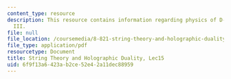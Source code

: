 ```yaml
---
content_type: resource
description: This resource contains information regarding physics of D-branes, Part
  III.
file: null
file_location: /coursemedia/8-821-string-theory-and-holographic-duality-fall-2014/6f9f13a6423ab2ce52e42a11dec88959_MIT8_821S15_Lec15.pdf
file_type: application/pdf
resourcetype: Document
title: String Theory and Holographic Duality, Lec15
uid: 6f9f13a6-423a-b2ce-52e4-2a11dec88959
---
```

